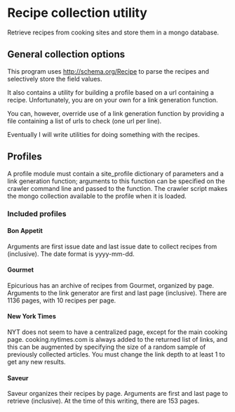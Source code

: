 # Recipe collection utility

Retrieve recipes from cooking sites and store them in a mongo database.

## General collection options

This program uses http://schema.org/Recipe to parse the recipes and selectively
store the field values.

It also contains a utility for building a profile based on a url containing a
recipe.  Unfortunately, you are on your own for a link generation function.

You can, however, override use of a link generation function by providing a
file containing a list of urls to check (one url per line).

Eventually I will write utilities for doing something with the recipes.

## Profiles

A profile module must contain a site_profile dictionary of parameters and a link
generation function; arguments to this function can be specified on the crawler
command line and passed to the function.  The crawler script makes the mongo
collection available to the profile when it is loaded.

### Included profiles

#### Bon Appetit

Arguments are first issue date and last issue date to collect recipes from
(inclusive).  The date format is yyyy-mm-dd.

#### Gourmet

Epicurious has an archive of recipes from Gourmet, organized by page.  Arguments
to the link generator are first and last page (inclusive).  There are 1136 pages,
with 10 recipes per page.

#### New York Times

NYT does not seem to have a centralized page, except for the main cooking page.
cooking.nytimes.com is always added to the returned list of links, and this can
be augmented by specifying the size of a random sample of previously collected
articles.  You must change the link depth to at least 1 to get any new results.

#### Saveur

Saveur organizes their recipes by page.  Arguments are first and last page to 
retrieve (inclusive).  At the time of this writing, there are 153 pages.
